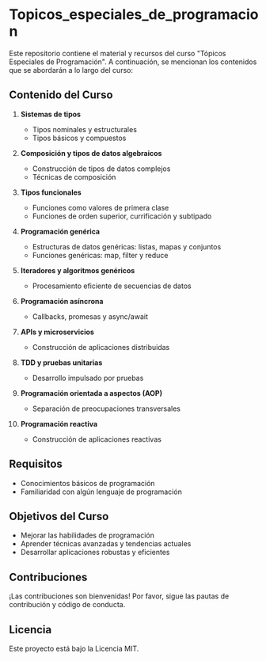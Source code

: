# Topicos_especiales_de_programacion

Este repositorio contiene el material y recursos del curso "Tópicos Especiales de Programación". A continuación, se mencionan los contenidos que se abordarán a lo largo del curso:


## Contenido del Curso

1. **Sistemas de tipos**
    - Tipos nominales y estructurales
    - Tipos básicos y compuestos

2. **Composición y tipos de datos algebraicos**
    - Construcción de tipos de datos complejos
    - Técnicas de composición

3. **Tipos funcionales**
    - Funciones como valores de primera clase
    - Funciones de orden superior, currificación y subtipado

4. **Programación genérica**
    - Estructuras de datos genéricas: listas, mapas y conjuntos
    - Funciones genéricas: map, filter y reduce

5. **Iteradores y algoritmos genéricos**
    - Procesamiento eficiente de secuencias de datos

6. **Programación asíncrona**
    - Callbacks, promesas y async/await

7. **APIs y microservicios**
    - Construcción de aplicaciones distribuidas

8. **TDD y pruebas unitarias**
    - Desarrollo impulsado por pruebas

9. **Programación orientada a aspectos (AOP)**
    - Separación de preocupaciones transversales

10. **Programación reactiva**
     - Construcción de aplicaciones reactivas

## Requisitos

- Conocimientos básicos de programación
- Familiaridad con algún lenguaje de programación

## Objetivos del Curso

- Mejorar las habilidades de programación
- Aprender técnicas avanzadas y tendencias actuales
- Desarrollar aplicaciones robustas y eficientes

## Contribuciones

¡Las contribuciones son bienvenidas! Por favor, sigue las pautas de contribución y código de conducta.

## Licencia

Este proyecto está bajo la Licencia MIT.